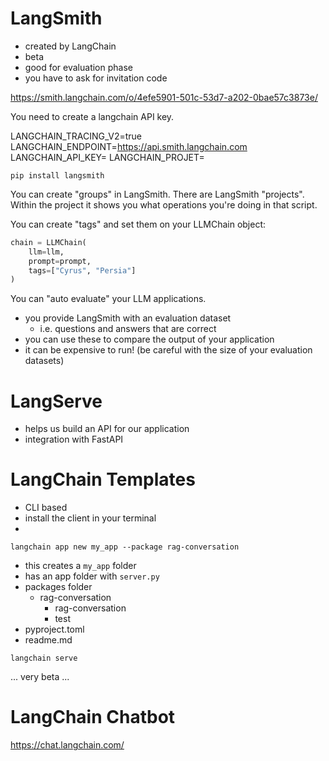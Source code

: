 # LangSmith

- created by LangChain
- beta
- good for evaluation phase
- you have to ask for invitation code

https://smith.langchain.com/o/4efe5901-501c-53d7-a202-0bae57c3873e/

You need to create a langchain API key. 

LANGCHAIN_TRACING_V2=true
LANGCHAIN_ENDPOINT=https://api.smith.langchain.com
LANGCHAIN_API_KEY=<your-api-key>
LANGCHAIN_PROJET=<project>

`pip install langsmith`  

You can create "groups" in LangSmith.
There are LangSmith "projects".  
Within the project it shows you what operations you're doing in that script.  

You can create "tags" and set them on your LLMChain object:
```python
chain = LLMChain(
    llm=llm,
    prompt=prompt,
    tags=["Cyrus", "Persia"]
)
```

You can "auto evaluate" your LLM applications.  
- you provide LangSmith with an evaluation dataset
    - i.e. questions and answers that are correct
- you can use these to compare the output of your application
- it can be expensive to run! (be careful with the size of your evaluation datasets)  

# LangServe  

- helps us build an API for our application 
- integration with FastAPI


# LangChain Templates  

- CLI based
- install the client in your terminal
- 

`langchain app new my_app --package rag-conversation`
- this creates a `my_app` folder
- has an app folder with `server.py` 
- packages folder
    - rag-conversation
        - rag-conversation
        - test
- pyproject.toml
- readme.md

`langchain serve`

... 
very beta
... 

# LangChain Chatbot  

https://chat.langchain.com/  



